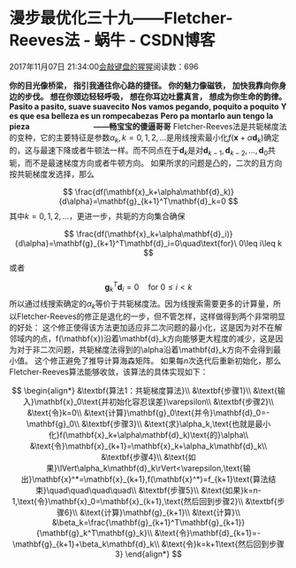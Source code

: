 
# 漫步最优化三十九——Fletcher-Reeves法 - 蜗牛 - CSDN博客


2017年11月07日 21:34:00[会敲键盘的猩猩](https://me.csdn.net/u010182633)阅读数：696



$\textbf{你的目光像桥梁，}$
$\textbf{指引我通往你心路的捷径。}$
$\textbf{你的魅力像磁铁，}$
$\textbf{加快我靠向你身边的步伐。}$
$\textbf{想在你颈边轻轻呼吸，}$
$\textbf{想在你耳边吐露真言，}$
$\textbf{想成为你生命的韵律。}$
$\textbf{Pasito a pasito, suave suavecito}$
$\textbf{Nos vamos pegando, poquito a poquito}$
$\textbf{Y es que esa belleza es un rompecabezas}$
$\textbf{Pero pa montarlo aun tengo la pieza}$
$\qquad\qquad\qquad\quad\textbf{——畅宝宝的傻逼哥哥}$
Fletcher-Reeves法是共轭梯度法的变种，它的主要特征是参数$\alpha_k,k=0,1,2,\ldots$是用线搜索最小化$f(\mathbf{x}+\alpha\mathbf{d}_k)$确定的，这与最速下降或者牛顿法一样。而不同点在于$\mathbf{d}_k$是对$\mathbf{d}_{k-1},\mathbf{d}_{k-2},\ldots,\mathbf{d}_0$共轭，而不是最速梯度方向或者牛顿方向。
如果所求的问题是凸的，二次的且方向按共轭梯度发选择，那么

$$
\frac{df(\mathbf{x}_k+\alpha\mathbf{d}_k)}{d\alpha}=\mathbf{g}_{k+1}^T\mathbf{d}_k=0
$$
其中$k=0,1,2,\ldots$，更进一步，共轭的方向集合确保

$$
\frac{df(\mathbf{x}_k+\alpha\mathbf{d}_i)}{d\alpha}=\mathbf{g}_{k+1}^T\mathbf{d}_i=0\quad\text{for}\ 0\leq i\leq k
$$
或者

$$
\mathbf{g}_{k}^T\mathbf{d}_i=0\quad\text{for}\ 0\leq i<k
$$
所以通过线搜索确定的$\alpha_k$等价于共轭梯度法。因为线搜索需要更多的计算量，所以Fletcher-Reeves的修正是退化的一步，但不管怎样，这样做得到两个非常明显的好处：
这个修正使得该方法更加适应非二次问题的最小化，这是因为对不在解邻域内的点，f(\mathbf{x})沿着\mathbf{d}_k方向能够更大程度的减少，这是因为对于非二次问题，共轭梯度法得到的\alpha沿着\mathbf{d}_k方向不会得到最小值。
这个修正避免了推导计算海森矩阵。
如果每$n$次迭代后重新初始化，那么Fletcher-Reeves算法能够收敛，该算法的具体实现如下：

$$
\begin{align*}
&\textbf{算法1：共轭梯度算法}\\
&\textbf{步骤1}\\
&\text{输入}\mathbf{x}_0\text{并初始化容忍误差}\varepsilon\\
&\textbf{步骤2}\\
&\text{令}k=0\\
&\text{计算}\mathbf{g}_0\text{并令}\mathbf{d}_0=-\mathbf{g}_0\\
&\textbf{步骤3}\\
&\text{求}\alpha_k,\text{也就是最小化}f(\mathbf{x}_k+\alpha\mathbf{d}_k)\text{的}\alpha\\
&\text{令}\mathbf{x}_{k+1}=\mathbf{x}_k+\alpha_k\mathbf{d}_k\\
&\textbf{步骤4}\\
&\text{如果}\lVert\alpha_k\mathbf{d}_k\rVert<\varepsilon,\text{输出}\mathbf{x}^*=\mathbf{x}_{k+1},f(\mathbf{x}^*)=f_{k+1}\text{算法结束}\quad\quad\quad\quad\\
&\textbf{步骤5}\\
&\text{如果}k=n-1,\text{令}\mathbf{x}_0=\mathbf{x}_{k+1},\text{然后回到步骤2}\\
&\textbf{步骤6}\\
&\text{计算}\mathbf{g}_{k+1}\\
&\text{计算}\\
&\beta_k=\frac{\mathbf{g}_{k+1}^T\mathbf{g}_{k+1}}{\mathbf{g}_k^T\mathbf{g}_k}\\
&\text{令}\mathbf{d}_{k+1}=-\mathbf{g}_{k+1}+\beta_k\mathbf{d}_k\\
&\text{令}k=k+1\text{然后回到步骤3}
\end{align*}
$$


